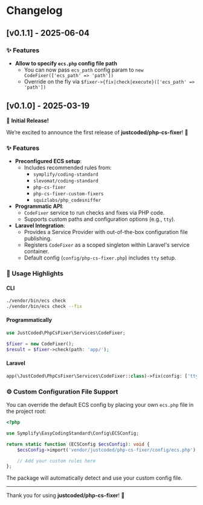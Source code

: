 # Changelog

## [v0.1.1] - 2025-06-04

### ✨ Features 
 - **Allow to specify `ecs.php` config file path**
   - You can now pass `ecs_path` config param to `new CodeFixer(['ecs_path' => 'path'])`
   - Override on the fly via  `$fixer->{fix|check|execute}(['ecs_path' => 'path'])`

## [v0.1.0] - 2025-03-19

🚀 **Initial Release!**

We’re excited to announce the first release of **justcoded/php-cs-fixer**! 🎉

### ✨ Features

- **Preconfigured ECS setup**:
    - Includes recommended rules from:
        - `symplify/coding-standard`
        - `slevomat/coding-standard`
        - `php-cs-fixer`
        - `php-cs-fixer-custom-fixers`
        - `squizlabs/php_codesniffer`
- **Programmatic API**:
    - `CodeFixer` service to run checks and fixes via PHP code.
    - Supports custom paths and configuration options (e.g., `tty`).
- **Laravel Integration**:
    - Provides a Service Provider with out-of-the-box configuration file publishing.
    - Registers `CodeFixer` as a scoped singleton within Laravel's service container.
    - Default config (`config/php-cs-fixer.php`) includes `tty` setup.

### 🔧 Usage Highlights

#### CLI

```bash
./vendor/bin/ecs check
./vendor/bin/ecs check --fix
```

#### Programmatically

```php
use JustCoded\PhpCsFixer\Services\CodeFixer;

$fixer = new CodeFixer();
$result = $fixer->check(path: 'app/');
```

#### Laravel

```php
app(\JustCoded\PhpCsFixer\Services\CodeFixer::class)->fix(config: ['tty' => true]);
```

### ⚙️ Custom Configuration File Support

You can override the default ECS config by placing your own `ecs.php` file in the project root:

```php
<?php

use Symplify\EasyCodingStandard\Config\ECSConfig;

return static function (ECSConfig $ecsConfig): void {
    $ecsConfig->import('vendor/justcoded/php-cs-fixer/config/ecs.php');

    // Add your custom rules here
};
```

The package will automatically detect and use your custom config file.

---

Thank you for using **justcoded/php-cs-fixer**! 🙌

